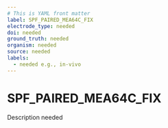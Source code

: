 ```yaml
---
# This is YAML front matter
label: SPF_PAIRED_MEA64C_FIX
electrode_type: needed
doi: needed
ground_truth: needed
organism: needed
source: needed
labels:
  - needed e.g., in-vivo
---
```


# SPF_PAIRED_MEA64C_FIX

Description needed